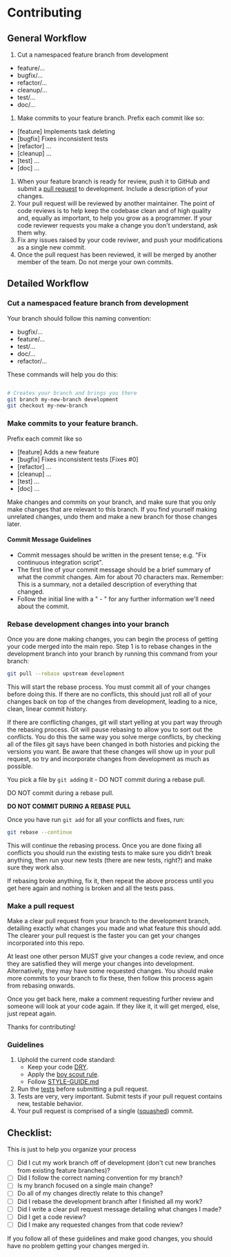 # Contributing

## General Workflow

1. Cut a namespaced feature branch from development
  - feature/...
  - bugfix/...
  - refactor/...
  - cleanup/...
  - test/...
  - doc/...
1. Make commits to your feature branch. Prefix each commit like so:
  - [feature] Implements task deleting
  - [bugfix] Fixes inconsistent tests
  - [refactor] ...
  - [cleanup] ...
  - [test] ...
  - [doc] ...
1. When your feature branch is ready for review, push it to GitHub and submit a [pull request][]
   to development. Include a description of your changes.
1. Your pull request will be reviewed by another maintainer. The point of code
   reviews is to help keep the codebase clean and of high quality and, equally
   as important, to help you grow as a programmer. If your code reviewer
   requests you make a change you don't understand, ask them why.
1. Fix any issues raised by your code reviwer, and push your modifications as a single
   new commit.
1. Once the pull request has been reviewed, it will be merged by another member of the team. Do not merge your own commits.

## Detailed Workflow

### Cut a namespaced feature branch from development

Your branch should follow this naming convention:
  - bugfix/...
  - feature/...
  - test/...
  - doc/...
  - refactor/...

These commands will help you do this:

``` bash

# Creates your branch and brings you there
git branch my-new-branch development
git checkout my-new-branch
```

### Make commits to your feature branch.

Prefix each commit like so
  - [feature] Adds a new feature
  - [bugfix] Fixes inconsistent tests [Fixes #0]
  - [refactor] ...
  - [cleanup] ...
  - [test] ...
  - [doc] ...

Make changes and commits on your branch, and make sure that you
only make changes that are relevant to this branch. If you find
yourself making unrelated changes, undo them and make a new branch
for those changes later.

#### Commit Message Guidelines

- Commit messages should be written in the present tense; e.g. "Fix continuous
  integration script".
- The first line of your commit message should be a brief summary of what the
  commit changes. Aim for about 70 characters max. Remember: This is a summary,
  not a detailed description of everything that changed.
- Follow the initial line with a " - " for any further information we'll need about the commit.

### Rebase development changes into your branch

Once you are done making changes, you can begin the process of getting
your code merged into the main repo. Step 1 is to rebase
changes in the development branch into your branch by running this command
from your branch:

```bash
git pull --rebase upstream development
```

This will start the rebase process. You must commit all of your changes
before doing this. If there are no conflicts, this should just roll all
of your changes back on top of the changes from development, leading to a
nice, clean, linear commit history.

If there are conflicting changes, git will start yelling at you part way
through the rebasing process. Git will pause rebasing to allow you to sort
out the conflicts. You do this the same way you solve merge conflicts,
by checking all of the files git says have been changed in both histories
and picking the versions you want. Be aware that these changes will show
up in your pull request, so try and incorporate changes from development as much
as possible.

You pick a file by `git add`ing it - DO NOT commit during a
rebase pull.

DO NOT commit during a rebase pull.

**DO NOT COMMIT DURING A REBASE PULL**

Once you have run `git add` for all your conflicts and fixes, run:

```bash
git rebase --continue
```

This will continue the rebasing process. Once you are done fixing all
conflicts you should run the existing tests to make sure you didn’t break
anything, then run your new tests (there are new tests, right?) and
make sure they work also.

If rebasing broke anything, fix it, then repeat the above process until
you get here again and nothing is broken and all the tests pass.

### Make a pull request

Make a clear pull request from your branch to the development
branch, detailing exactly what changes you made and what feature this
should add. The clearer your pull request is the faster you can get
your changes incorporated into this repo.

At least one other person MUST give your changes a code review, and once
they are satisfied they will merge your changes into development. Alternatively,
they may have some requested changes. You should make more commits to your
branch to fix these, then follow this process again from rebasing onwards.

Once you get back here, make a comment requesting further review and
someone will look at your code again. If they like it, it will get merged,
else, just repeat again.

Thanks for contributing!

### Guidelines

1. Uphold the current code standard:
    - Keep your code [DRY][].
    - Apply the [boy scout rule][].
    - Follow [STYLE-GUIDE.md](STYLE-GUIDE.md)
1. Run the [tests][] before submitting a pull request.
1. Tests are very, very important. Submit tests if your pull request contains
   new, testable behavior.
1. Your pull request is comprised of a single ([squashed][]) commit.

## Checklist:

This is just to help you organize your process

 - [ ] Did I cut my work branch off of development (don't cut new branches from existing feature branches)?
 - [ ] Did I follow the correct naming convention for my branch?
 - [ ] Is my branch focused on a single main change?
 - [ ] Do all of my changes directly relate to this change?
 - [ ] Did I rebase the development branch after I finished all my
  work?
 - [ ] Did I write a clear pull request message detailing what changes I made?
 - [ ] Did I get a code review?
 - [ ] Did I make any requested changes from that code review?

If you follow all of these guidelines and make good changes, you should have
no problem getting your changes merged in.

<!-- Links -->
[pull request]: https://help.github.com/articles/using-pull-requests/
[DRY]: http://en.wikipedia.org/wiki/Don%27t_repeat_yourself
[boy scout rule]: http://programmer.97things.oreilly.com/wiki/index.php/The_Boy_Scout_Rule
[squashed]: http://gitready.com/advanced/2009/02/10/squashing-commits-with-rebase.html
<!-- A link to your directory of tests on github -->
[tests]: tests/
